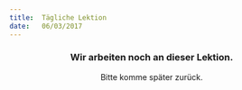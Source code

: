 ```yaml
---
title:  Tägliche Lektion
date:   06/03/2017
---
```


### <center>Wir arbeiten noch an dieser Lektion.</center>
<center>Bitte komme später zurück.</center>
